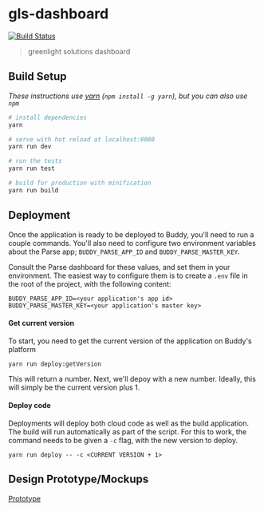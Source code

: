 # gls-dashboard

[![Build Status](https://travis-ci.org/GreenLightSolutionsFoundation/gls-dashboard.svg?branch=master)](https://travis-ci.org/GreenLightSolutionsFoundation/gls-dashboard)

> greenlight solutions dashboard

## Build Setup

*These instructions use [yarn](https://yarnpkg.com/) (`npm install -g yarn`), but you can also use `npm`*

``` bash
# install dependencies
yarn

# serve with hot reload at localhost:8080
yarn run dev

# run the tests
yarn run test

# build for production with minification
yarn run build
```

## Deployment

Once the application is ready to be deployed to Buddy, you'll need to run a couple commands. You'll also need to configure two environment variables about the Parse app; `BUDDY_PARSE_APP_ID` and `BUDDY_PARSE_MASTER_KEY`.

Consult the Parse dashboard for these values, and set them in your environment. The easiest way to configure them is to create a `.env` file in the root of the project, with the following content:

```
BUDDY_PARSE_APP_ID=<your application's app id>
BUDDY_PARSE_MASTER_KEY=<your application's master key>
```

#### Get current version

To start, you need to get the current version of the application on Buddy's platform

```
yarn run deploy:getVersion
```

This will return a number. Next, we'll depoy with a new number. Ideally, this will simply be the current version plus 1.

#### Deploy code

Deployments will deploy both cloud code as well as the build application. The build will run automatically as part of the script. For this to work, the command needs to be given a `-c` flag, with the new version to deploy.

```
yarn run deploy -- -c <CURRENT VERSION + 1>
```

## Design Prototype/Mockups

[Prototype](https://www.justinmind.com/usernote/tests/25432407/25579562/26854229/index.html)